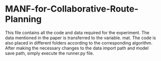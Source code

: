 # MANF-for-Collaborative-Route-Planning
This file contains all the code and data required for the experiment.
The data mentioned in the paper is transferred to the variable. mat. 
The code is also placed in different folders according to the corresponding algorithm.
After making the necessary changes to the data import path and model save path, simply execute the runner.py file.

